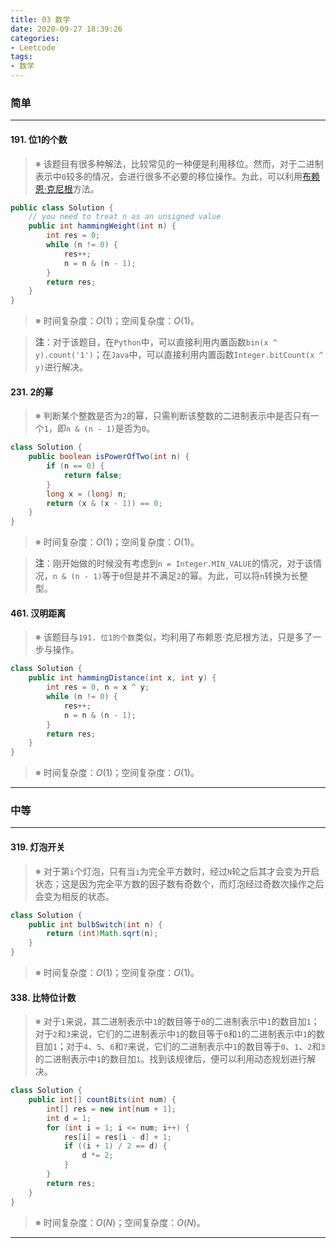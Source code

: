 ```yaml
---
title: 03 数学
date: 2020-09-27 18:39:26
categories:
- Leetcode
tags:
- 数学
---
```


### 简单

-----

#### 191. 位1的个数

> ※ 该题目有很多种解法，比较常见的一种便是利用移位。然而，对于二进制表示中`0`较多的情况，会进行很多不必要的移位操作。为此，可以利用<a href="https://leetcode-cn.com/problems/hamming-distance/solution/yi-ming-ju-chi-by-leetcode/">布赖恩·克尼根</a>方法。

```java
public class Solution {
    // you need to treat n as an unsigned value
    public int hammingWeight(int n) {
        int res = 0;
        while (n != 0) {
            res++;
            n = n & (n - 1);
        }
        return res;
    }
}
```

> ※ 时间复杂度：$O(1)$；空间复杂度：$O(1)$。

> **注**：对于该题目，在`Python`中，可以直接利用内置函数`bin(x ^ y).count('1')`；在`Java`中，可以直接利用内置函数`Integer.bitCount(x ^ y)`进行解决。

#### 231. 2的幂

> ※ 判断某个整数是否为`2`的幂，只需判断该整数的二进制表示中是否只有一个`1`，即`n & (n - 1)`是否为`0`。

```java
class Solution {
    public boolean isPowerOfTwo(int n) {
        if (n == 0) {
            return false;
        }
        long x = (long) n;
        return (x & (x - 1)) == 0;
    }
}
```

> ※ 时间复杂度：$O(1)$；空间复杂度：$O(1)$。

> **注**：刚开始做的时候没有考虑到`n = Integer.MIN_VALUE`的情况，对于该情况，`n & (n - 1)`等于`0`但是并不满足`2`的幂。为此，可以将`n`转换为长整型。

#### 461. 汉明距离

> ※ 该题目与`191. 位1的个数`类似，均利用了布赖恩·克尼根方法，只是多了一步与操作。

```java
class Solution {
    public int hammingDistance(int x, int y) {
        int res = 0, n = x ^ y;
        while (n != 0) {
            res++;
            n = n & (n - 1);
        }
        return res;
    }
}
```

> ※ 时间复杂度：$O(1)$；空间复杂度：$O(1)$。

-----

### 中等

-----

#### 319. 灯泡开关

> ※ 对于第`i`个灯泡，只有当`i`为完全平方数时，经过`N`轮之后其才会变为开启状态；这是因为完全平方数的因子数有奇数个，而灯泡经过奇数次操作之后会变为相反的状态。

```java
class Solution {
    public int bulbSwitch(int n) {
        return (int)Math.sqrt(n);
    }
}
```

> ※ 时间复杂度：$O(1)$；空间复杂度：$O(1)$。

#### 338. 比特位计数

> ※ 对于`1`来说，其二进制表示中`1`的数目等于`0`的二进制表示中`1`的数目加`1`；对于`2`和`3`来说，它们的二进制表示中`1`的数目等于`0`和`1`的二进制表示中`1`的数目加`1`；对于`4`、`5`、`6`和`7`来说，它们的二进制表示中`1`的数目等于`0`、`1`、`2`和`3`的二进制表示中`1`的数目加`1`。找到该规律后，便可以利用动态规划进行解决。

```java
class Solution {
    public int[] countBits(int num) {
        int[] res = new int[num + 1];
        int d = 1;
        for (int i = 1; i <= num; i++) {
            res[i] = res[i - d] + 1;
            if ((i + 1) / 2 == d) {
                d *= 2;
            }
        }
        return res;
    }
}
```

> ※ 时间复杂度：$O(N)$；空间复杂度：$O(N)$。

-----